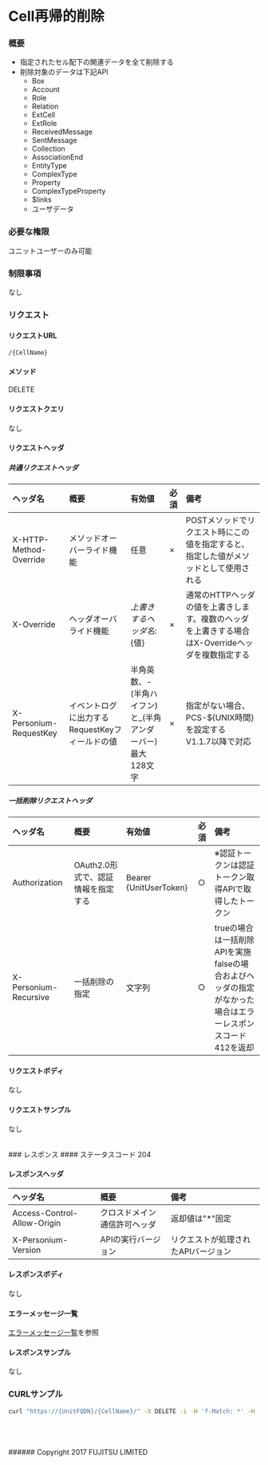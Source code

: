 # Cell再帰的削除
### 概要
* 指定されたセル配下の関連データを全て削除する
* 削除対象のデータは下記API
	- Box
	- Account
	- Role
	- Relation
	- ExtCell
	- ExtRole
	- ReceivedMessage
	- SentMessage
	- Collection
	- AssociationEnd
	- EntityType
	- ComplexType
	- Property
	- ComplexTypeProperty
	- $links
	- ユーザデータ

### 必要な権限
ユニットユーザーのみ可能

### 制限事項
なし
<br>
### リクエスト
#### リクエストURL
```
/{CellName}
```
#### メソッド
DELETE

#### リクエストクエリ
なし

#### リクエストヘッダ
##### 共通リクエストヘッダ

|ヘッダ名<br>|概要<br>|有効値<br>|必須<br>|備考<br>|
|:--|:--|:--|:--|:--|
|X-HTTP-Method-Override<br>|メソッドオーバーライド機能<br>|任意<br>|×<br>|POSTメソッドでリクエスト時にこの値を指定すると、指定した値がメソッドとして使用される<br>|
|X-Override<br>|ヘッダオーバライド機能<br>|${上書きするヘッダ名}:${値}<br>|×<br>|通常のHTTPヘッダの値を上書きします。複数のヘッダを上書きする場合はX-Overrideヘッダを複数指定する<br>|
|X-Personium-RequestKey<br>|イベントログに出力するRequestKeyフィールドの値<br>|半角英数、-(半角ハイフン)と_(半角アンダーバー)<br>最大128文字<br>|×<br>|指定がない場合、PCS-${UNIX時間}を設定する<br>V1.1.7以降で対応<br>|
##### 一括削除リクエストヘッダ

|ヘッダ名<br>|概要<br>|有効値<br>|必須<br>|備考<br>|
|:--|:--|:--|:--|:--|
|Authorization<br>|OAuth2.0形式で、認証情報を指定する<br>|Bearer {UnitUserToken}<br>|○<br>|※認証トークンは認証トークン取得APIで取得したトークン<br>|
|X-Personium-Recursive<br>|一括削除の指定<br>|文字列<br>|○<br>|trueの場合は一括削除APIを実施<br>falseの場合およびヘッダの指定がなかった場合はエラーレスポンスコード412を返却<br>|
#### リクエストボディ
なし

#### リクエストサンプル
なし

<br>
### レスポンス
#### ステータスコード
204

#### レスポンスヘッダ
|ヘッダ名<br>|概要<br>|備考<br>|
|:--|:--|:--|
|Access-Control-Allow-Origin<br>|クロスドメイン通信許可ヘッダ<br>|返却値は"*"固定<br>|
|X-Personium-Version<br>|APIの実行バージョン<br>|リクエストが処理されたAPIバージョン<br>|
#### レスポンスボディ
なし

#### エラーメッセージ一覧
[エラーメッセージ一覧](004_Error_Messages.html)を参照

#### レスポンスサンプル
なし
<br>
### CURLサンプル

```sh
curl "https://{UnitFQDN}/{CellName}/" -X DELETE -i -H 'f-Match: *' -H 'X-Personium-Recursive: true' -H 'Authorization: Bearer {UnitUserToken}' -H 'Accept: application/json'
```
<br>
<br>
<br>
###### Copyright 2017    FUJITSU LIMITED
